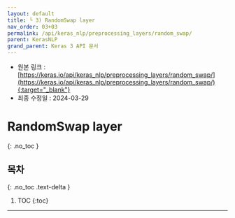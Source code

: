 ```yaml
---
layout: default
title: └ 3) RandomSwap layer
nav_order: 03+03
permalink: /api/keras_nlp/preprocessing_layers/random_swap/
parent: KerasNLP
grand_parent: Keras 3 API 문서
---
```


* 원본 링크 : [https://keras.io/api/keras_nlp/preprocessing_layers/random_swap/](https://keras.io/api/keras_nlp/preprocessing_layers/random_swap/){:target="_blank"}
* 최종 수정일 : 2024-03-29

# RandomSwap layer
{: .no_toc }

## 목차
{: .no_toc .text-delta }

1. TOC
{:toc}

---
